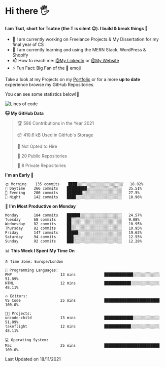 # Hi there :raised_hand_with_fingers_splayed:
#### I am Tsot, short for Tsotne (the T is silent :wink:). I build & break things :space_invader:
- :telescope: I am currently working on Freelance Projects & My Dissertation for my final year of CS
- :seedling: I am currently learning and using the MERN Stack, WordPress & Shopify
- :mailbox: How to reach me: [@My LinkedIn](https://www.linkedin.com/in/tsotne-gvadzabia/) or [@My Website](https://tsotnegvadzabia.me/contact)
- :zap: Fun Fact: Big Fan of the :space_invader: emoji

Take a look at my Projects on my [Portfolio](https://tsotne.co.uk/) or for a more **up to date** experience browse my GitHub Repositories.

You can see some statistics below!:space_invader:
<!--START_SECTION:waka-->
![Lines of code](https://img.shields.io/badge/From%20Hello%20World%20I%27ve%20Written-3.5%20million%20lines%20of%20code-blue)

**🐱 My GitHub Data** 

> 🏆 586 Contributions in the Year 2021
 > 
> 📦 410.6 kB Used in GitHub's Storage 
 > 
> 🚫 Not Opted to Hire
 > 
> 📜 20 Public Repositories 
 > 
> 🔑 8 Private Repositories  
 > 
**I'm an Early 🐤** 

```text
🌞 Morning    135 commits    ████░░░░░░░░░░░░░░░░░░░░░   18.02% 
🌆 Daytime    266 commits    █████████░░░░░░░░░░░░░░░░   35.51% 
🌃 Evening    206 commits    ███████░░░░░░░░░░░░░░░░░░   27.5% 
🌙 Night      142 commits    ████░░░░░░░░░░░░░░░░░░░░░   18.96%

```
📅 **I'm Most Productive on Monday** 

```text
Monday       184 commits    ██████░░░░░░░░░░░░░░░░░░░   24.57% 
Tuesday      68 commits     ██░░░░░░░░░░░░░░░░░░░░░░░   9.08% 
Wednesday    82 commits     ██░░░░░░░░░░░░░░░░░░░░░░░   10.95% 
Thursday     82 commits     ██░░░░░░░░░░░░░░░░░░░░░░░   10.95% 
Friday       147 commits    █████░░░░░░░░░░░░░░░░░░░░   19.63% 
Saturday     94 commits     ███░░░░░░░░░░░░░░░░░░░░░░   12.55% 
Sunday       92 commits     ███░░░░░░░░░░░░░░░░░░░░░░   12.28%

```


📊 **This Week I Spent My Time On** 

```text
⌚︎ Time Zone: Europe/London

💬 Programming Languages: 
PHP                      13 mins             █████████████░░░░░░░░░░░░   51.89% 
HTML                     12 mins             ████████████░░░░░░░░░░░░░   48.11%

🔥 Editors: 
VS Code                  25 mins             █████████████████████████   100.0%

🐱‍💻 Projects: 
uncode-child             13 mins             █████████████░░░░░░░░░░░░   51.89% 
takeflight               12 mins             ████████████░░░░░░░░░░░░░   48.11%

💻 Operating System: 
Mac                      25 mins             █████████████████████████   100.0%

```


 Last Updated on 18/11/2021
<!--END_SECTION:waka-->

